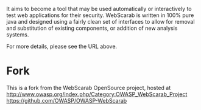 It aims to become a tool that may be used automatically or interactively
to test web applications for their security.
WebScarab is written in 100% pure java and designed using a fairly clean
set of interfaces to allow for removal and substitution of existing
components, or addition of new analysis systems.

For more details, please see the URL above.



# Fork

This is a fork from
  the WebScarab OpenSource project, hosted at
  http://www.owasp.org/index.php/Category:OWASP_WebScarab_Project
  https://github.com/OWASP/OWASP-WebScarab

